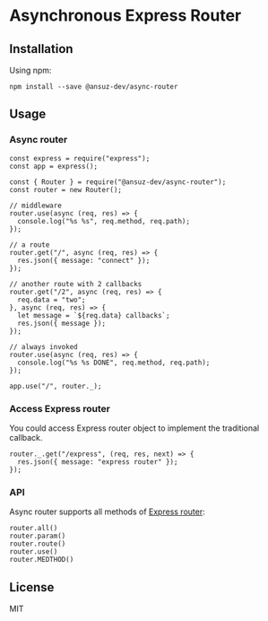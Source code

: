 # Asynchronous Express Router

## __Installation__

Using npm:

    npm install --save @ansuz-dev/async-router

## __Usage__

### Async router

    const express = require("express");
    const app = express();

    const { Router } = require("@ansuz-dev/async-router");
    const router = new Router();

    // middleware
    router.use(async (req, res) => {
      console.log("%s %s", req.method, req.path);
    });

    // a route
    router.get("/", async (req, res) => {
      res.json({ message: "connect" });
    });

    // another route with 2 callbacks
    router.get("/2", async (req, res) => {
      req.data = "two";
    }, async (req, res) => {
      let message = `${req.data} callbacks`;
      res.json({ message });
    });

    // always invoked
    router.use(async (req, res) => {
      console.log("%s %s DONE", req.method, req.path);
    });

    app.use("/", router._);

### Access Express router

You could access Express router object to implement the traditional callback.

    router._.get("/express", (req, res, next) => {
      res.json({ message: "express router" });
    });

### API

Async router supports all methods of [Express router](https://expressjs.com/en/api.html#router):

    router.all()
    router.param()
    router.route()
    router.use()
    router.MEDTHOD()

## __License__

MIT
